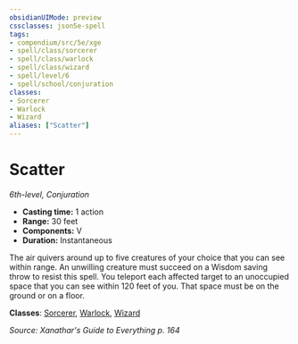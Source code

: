 ```yaml
---
obsidianUIMode: preview
cssclasses: json5e-spell
tags:
- compendium/src/5e/xge
- spell/class/sorcerer
- spell/class/warlock
- spell/class/wizard
- spell/level/6
- spell/school/conjuration
classes:
- Sorcerer
- Warlock
- Wizard
aliases: ["Scatter"]
---
```

# Scatter
*6th-level, Conjuration*  

- **Casting time:** 1 action
- **Range:** 30 feet
- **Components:** V
- **Duration:** Instantaneous

The air quivers around up to five creatures of your choice that you can see within range. An unwilling creature must succeed on a Wisdom saving throw to resist this spell. You teleport each affected target to an unoccupied space that you can see within 120 feet of you. That space must be on the ground or on a floor.

**Classes**: [Sorcerer](4-Resources/Compendium/classes/sorcerer.md), [Warlock](4-Resources/Compendium/classes/warlock.md), [Wizard](4-Resources/Compendium/classes/wizard.md)

*Source: Xanathar's Guide to Everything p. 164*